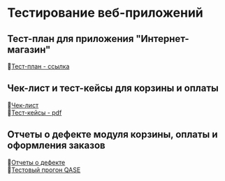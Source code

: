 # Тестирование веб-приложений
## Тест-план для приложения "Интернет-магазин"
🔗[Тест-план - ссылка](https://docs.google.com/spreadsheets/d/1m4D6w63URVuA21ggW344Hc7rS19w8fyi1CsKSRbhzgU/edit?gid=0#gid=0)  

## Чек-лист и тест-кейсы для корзины и оплаты
🔗[Чек-лист](https://docs.google.com/spreadsheets/d/1KzMvzwsb1uklIngqqLYQ1QdML7xnqH5HzJaHhP-7MEA/edit?gid=1141977237#gid=1141977237)  
🔗[Тест-кейсы - pdf](https://github.com/Olesyawannaeat/Docs-/blob/main/Web%20App%20Testing.pdf)  

## Отчеты о дефекте модуля корзины, оплаты и оформления заказов
🔗[Отчеты о дефекте](https://github.com/Olesyawannaeat/web/blob/main/%D0%A2%D0%B5%D1%81%D1%82%D0%B8%D1%80%D0%BE%D0%B2%D0%B0%D0%BD%D0%B8%D0%B5%20%D0%B2%D0%B5%D0%B1-%D0%BF%D1%80%D0%B8%D0%BB%D0%BE%D0%B6%D0%B5%D0%BD%D0%B8%D0%B9(%D0%BE%D1%82%D1%87%D0%B5%D1%82).xlsx)  
🔗[Тестовый прогон QASE](https://github.com/Olesyawannaeat/web/blob/main/Qase_cart_orders.pdf)
